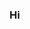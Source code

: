 ### Hi

<!--
**lisianthus-source/lisianthus-source** is a ✨ _special_ ✨ repository because its `README.md` (this file) appears on your GitHub profile.

Here are some ideas to get you started:

- 🔭 I’m learning, It'll take a while
-->
